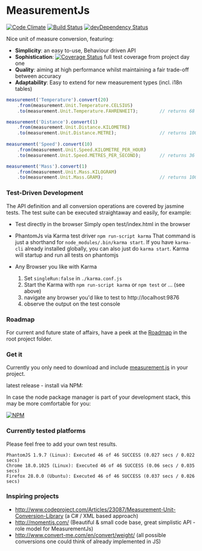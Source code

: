 #     MeasurementJs
[![Code Climate](https://codeclimate.com/github/Philzen/measurement.js.png)](https://codeclimate.com/github/Philzen/measurement.js)
[![Build Status](https://travis-ci.org/Philzen/measurement.js.svg?branch=0-1-stable)](https://travis-ci.org/Philzen/measurement.js)
[![devDependency Status](https://david-dm.org/philzen/measurement.js/dev-status.svg?theme=shields.io)](https://david-dm.org/philzen/measurement.js#info=devDependencies) 


Nice unit of measure conversion, featuring:
- __Simplicity__: an easy to-use, Behaviour driven API 
- __Sophistication__:  [![Coverage Status](https://coveralls.io/repos/Philzen/measurement.js/badge.png?branch=0-1-stable)](https://coveralls.io/r/Philzen/measurement.js?branch=0-1-stable) full test coverage from project day one
- __Quality__: aiming at high performance whilst maintaining a fair trade-off between accuracy 
- __Adaptability__: Easy to extend for new measurement types (incl. i18n tables)


``` js
measurement('Temperature').convert(20)
    .from(measurement.Unit.Temperature.CELSIUS)
    .to(measurement.Unit.Temperature.FAHRENHEIT);        // returns 68

measurement('Distance').convert(1)
    .from(measurement.Unit.Distance.KILOMETRE)
    .to(measurement.Unit.Distance.METRE);                // returns 1000
    
measurement('Speed').convert(10)
    .from(measurement.Unit.Speed.KILOMETRE_PER_HOUR)
    .to(measurement.Unit.Speed.METRES_PER_SECOND);       // returns 36

measurement('Mass').convert(1)
    .from(measurement.Unit.Mass.KILOGRAM)
    .to(measurement.Unit.Mass.GRAM);                     // returns 1000
```


### Test-Driven Development

The API definition and all conversion operations are covered by jasmine tests. 
The test suite can be executed straightaway and easily, for example:

- Test directly in the browser
Simply open test/index.html in the browser

 - PhantomJs via Karma test driver
`npm run-script karma`
That command is just a shorthand for `node_modules/.bin/karma start`. If you have
`karma-cli` already installed globally, you can also just do `karma start`.
Karma will startup and run all tests on phantomjs

- Any Browser you like with Karma
    1. Set `singleRun:false` in `./karma.conf.js`
    2. Start the Karma with `npm run-script karma` or `npm test` or ... (see above)
    3. navigate any browser you'd like to test to http://localhost:9876
    2. observe the output on the test console

### Roadmap

For current and future state of affairs, have a peek at the [Roadmap](ROADMAP.md) in the root project folder.

### Get it

Currently you only need to download and include [measurement.js](https://raw.githubusercontent.com/Philzen/measurement.js/0-1-stable/measurement.js) in your project.

latest release - install via NPM:

In case the node package manager is part of your development stack, this may be more comfortable for you:

[![NPM](https://nodei.co/npm/measurementjs.png?downloads=true&stars=true)](https://www.npmjs.org/package/measurementjs)


### Currently tested platforms

Please feel free to add your own test results.

    PhantomJS 1.9.7 (Linux): Executed 46 of 46 SUCCESS (0.027 secs / 0.022 secs)
    Chrome 18.0.1025 (Linux): Executed 46 of 46 SUCCESS (0.06 secs / 0.035 secs)
    Firefox 28.0.0 (Ubuntu): Executed 46 of 46 SUCCESS (0.037 secs / 0.026 secs)


### Inspiring projects

- http://www.codeproject.com/Articles/23087/Measurement-Unit-Conversion-Library (a C# / XML based approach)
- http://momentjs.com/ (Beautiful & small code base, great simplistic API - role model for MeasurementJs)
- http://www.convert-me.com/en/convert/weight/ (all possible conversions one could think of already implemented in JS)
